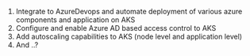 1. Integrate to AzureDevops and automate deployment of various azure components and application on AKS
2. Configure and enable Azure AD based access control to AKS
3. Add autoscaling capabilities to AKS (node level and application level)
4. And ..? 

